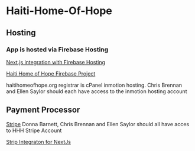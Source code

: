 # Haiti-Home-Of-Hope

## Hosting
### App is hosted via Firebase Hosting
  [Next.js integration with Firebase Hosting](https://firebase.google.com/docs/hosting/frameworks/nextjs#initialize_a_new_project)
  
  [Haiti Home of Hope Firebase Project](https://console.firebase.google.com/u/0/project/haiti-home-of-hope/overview)

  haitihomeofhope.org registrar is cPanel inmotion hosting. Chris Brennan and Ellen Saylor should each have access to the inmotion hosting account


## Payment Processor

   [Stripe](https://dashboard.stripe.com/login) Donna Barnett, Chris Brennan and Ellen Saylor should all have acces to HHH Stripe Account

   [Strip Integraton for NextJs]()
